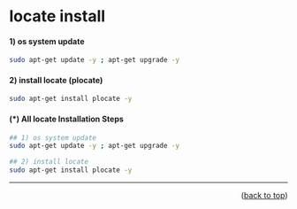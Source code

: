 <a name="topage"></a>

# locate install 

#### 1) os system update
  ```sh
sudo apt-get update -y ; apt-get upgrade -y
```

#### 2) install locate (plocate)
  ```sh
sudo apt-get install plocate -y
```

#### (*) All locate Installation Steps
 ```sh
## 1) os system update
sudo apt-get update -y ; apt-get upgrade -y

## 2) install locate
sudo apt-get install plocate -y
```

----

<p align="right">(<a href="#topage">back to top</a>)</p>
<br/>
<br/>
